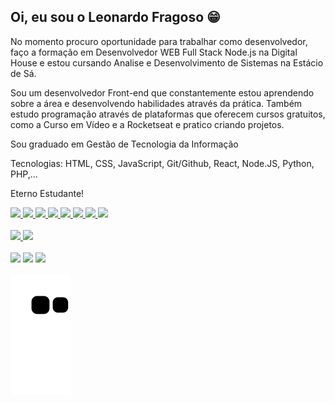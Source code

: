 ## Oi, eu sou o Leonardo Fragoso 😁
No momento procuro oportunidade para trabalhar como desenvolvedor, faço a formação em Desenvolvedor WEB Full Stack Node.js na Digital House e estou cursando Analise e Desenvolvimento de Sistemas na Estácio de Sá.

Sou um desenvolvedor Front-end que constantemente estou aprendendo sobre a área e desenvolvendo habilidades através da prática. Também estudo programação através de plataformas que oferecem cursos gratuitos, como a Curso em Vídeo e a Rocketseat e pratico criando projetos.
 
Sou graduado em Gestão de Tecnologia da Informação

Tecnologias: HTML, CSS, JavaScript, Git/Github, React, Node.JS, Python, PHP,...

Eterno Estudante!


<link rel="stylesheet" href="https://cdn.jsdelivr.net/gh/devicons/devicon@v2.15.1/devicon.min.css">
<a href="https://github.com/rochajpp">
  <div>
    <img width="40px" src="https://cdn.jsdelivr.net/gh/devicons/devicon/icons/css3/css3-original.svg" />
    <img width="40px" src="https://cdn.jsdelivr.net/gh/devicons/devicon/icons/html5/html5-original.svg" />
    <img width="40px" src="https://cdn.jsdelivr.net/gh/devicons/devicon/icons/python/python-original.svg" />
    <img width="40px" src="https://cdn.jsdelivr.net/gh/devicons/devicon/icons/javascript/javascript-original.svg" />
    <img width="40px" src="https://cdn.jsdelivr.net/gh/devicons/devicon/icons/git/git-original.svg" />
    <img width="40px" src="https://cdn.jsdelivr.net/gh/devicons/devicon/icons/linux/linux-original.svg" />
    <img width="40px" src="https://cdn.jsdelivr.net/gh/devicons/devicon/icons/nodejs/nodejs-original.svg" />
    <img width="40px" src="https://cdn.jsdelivr.net/gh/devicons/devicon/icons/php/php-original.svg" />
   
  </div>
</a>

<br>

<a href="https://github.com/LeonardoRFragoso/LeonardoRFragoso">
  <div>
    <img height="180px" src="https://github-readme-stats.vercel.app/api?username=leonardorfragoso&show_icons=true&theme=tokyonight"/>
    <img height="180px" src="https://github-readme-stats.vercel.app/api/top-langs/?username=leonardorfragoso&layout=compact&theme=tokyonight"/>
  </div>
</a>

<br>

<div>
  <a href="https://www.linkedin.com/in/leonardo-fragoso-921b166a/" target="_blank"><img src="https://img.shields.io/badge/LinkedIn-0077B5?style=for-the-badge&logo=linkedin&logoColor=white"></a>
  <a href="mailto:leonardorfragoso@gmail.com"><img src="https://img.shields.io/badge/Gmail-D14836?style=for-the-badge&logo=gmail&logoColor=white"></a>
  <a href="https://github.com/LeonardoRFragoso/Portfolio-Leonardo-Fragoso" target="_blank"><img src="https://img.shields.io/badge/-Portf%C3%B3lio-brown?style=for-the-badge&logo=true" target="_blank"></a>
</div>

<br>

<div>
  <img align="center" src="https://github.com/LeonardoRFragoso/LeonardoRFragoso/blob/output/github-contribution-grid-snake.svg">
</div

